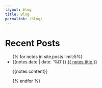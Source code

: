 ```yaml
---
layout: blog
title: Blog
permalink: /blog/
---
```


<h1> Recent Posts </h1>
<ul>
{% for notes in site.posts limit:5%}
<li>
  {{notes.date | date: '%D'}} <a href="{{site.baseurl}}{{ notes.url }}">{{ notes.title }}</a>
  <p>{{notes.content}}</p>
</li>
{% endfor %}
</ul>